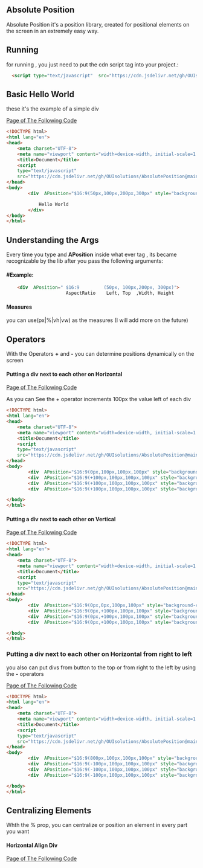 ## Absolute Position
Absolute Position it's a position library, created for positional
elements on the screen in an extremely easy way.

## Running
for running , you just need to put the cdn script tag into your project.:
```html
  <script type="text/javascript"  src="https://cdn.jsdelivr.net/gh/OUIsolutions/AbsolutePosition@main/AbsolutePosition.js"></script>
```
## Basic Hello World

these it's the example  of a simple div
<br>

[Page of The Following Code](https://ouisolutions.github.io/internal/exemples/start.html)

```html
<!DOCTYPE html>
<html lang="en">
<head>
    <meta charset="UTF-8">
    <meta name="viewport" content="width=device-width, initial-scale=1.0">
    <title>Document</title>
    <script  
    type="text/javascript"
    src="https://cdn.jsdelivr.net/gh/OUIsolutions/AbsolutePosition@main/AbsolutePosition.js"></script>
</head>
<body>
        <div  APosition="$16:9(50px,100px,200px,300px" style="background-color: red;">

            Hello World
        </div>
</body>
</html>
```


## Understanding the Args 

Every time you type and **APosition** inside what ever tag , its became recognizable by the lib
after  you pass the following arguments:
#### #Example:
```html
    <div  APosition=" $16:9         (50px, 100px,200px, 300px)">
                      AspectRatio    Left, Top  ,Width, Height
```
#### Measures
you can use(px|%|vh|vw) as the measures (I will add more on the future)

## Operators 
With the Operators **+** and **-**  you can determine positions dynamically on the screen

#### Putting a div next to each other on Horizontal

[Page of The Following Code](https://ouisolutions.github.io/internal/exemples/next_to_each_other_horizontal.html)

As you can See the + operator increments 100px the value left of each div 

```html
<!DOCTYPE html>
<html lang="en">
<head>
    <meta charset="UTF-8">
    <meta name="viewport" content="width=device-width, initial-scale=1.0">
    <title>Document</title>
    <script  
    type="text/javascript"
    src="https://cdn.jsdelivr.net/gh/OUIsolutions/AbsolutePosition@main/AbsolutePosition.js"></script>
</head>
<body>
        <div  APosition="$16:9(0px,100px,100px,100px" style="background-color: red;"></div>
        <div  APosition="$16:9(+100px,100px,100px,100px" style="background-color: #0033ff;"></div>
        <div  APosition="$16:9(+100px,100px,100px,100px" style="background-color: red;"></div>
        <div  APosition="$16:9(+100px,100px,100px,100px" style="background-color: #0033ff;"></div>

</body>
</html>
```
#### Putting a div next to each other on Vertical

[Page of The Following Code](https://ouisolutions.github.io/internal/exemples/next_to_each_other_vertical.html)

```html
<!DOCTYPE html>
<html lang="en">
<head>
    <meta charset="UTF-8">
    <meta name="viewport" content="width=device-width, initial-scale=1.0">
    <title>Document</title>
    <script  
    type="text/javascript"
    src="https://cdn.jsdelivr.net/gh/OUIsolutions/AbsolutePosition@main/AbsolutePosition.js"></script>
</head>
<body>
        <div  APosition="$16:9(0px,0px,100px,100px" style="background-color: red;"></div>
        <div  APosition="$16:9(0px,+100px,100px,100px" style="background-color: #0033ff;"></div>
        <div  APosition="$16:9(0px,+100px,100px,100px" style="background-color: red;"></div>
        <div  APosition="$16:9(0px,+100px,100px,100px" style="background-color: #0033ff;"></div>

</body>
</html>
```

###  Putting a div next to each other on Horizontal from right to left
you also can put divs from button to the top or from right to the left 
by using the **-** operators


[Page of The Following Code](https://ouisolutions.github.io/internal/exemples/next_to_each_other_horizontal_from_right_to_left.html)

```html
<!DOCTYPE html>
<html lang="en">
<head>
    <meta charset="UTF-8">
    <meta name="viewport" content="width=device-width, initial-scale=1.0">
    <title>Document</title>
    <script  
    type="text/javascript"
    src="https://cdn.jsdelivr.net/gh/OUIsolutions/AbsolutePosition@main/AbsolutePosition.js"></script>
</head>
<body>
        <div  APosition="$16:9(800px,100px,100px,100px" style="background-color: red;"></div>
        <div  APosition="$16:9(-100px,100px,100px,100px" style="background-color: #0033ff;"></div>
        <div  APosition="$16:9(-100px,100px,100px,100px" style="background-color: red;"></div>
        <div  APosition="$16:9(-100px,100px,100px,100px" style="background-color: #0033ff;"></div>

</body>
</html>
```

## Centralizing Elements 

Whth the % prop, you can centralize or position  an element in every part you want 

#### Horizontal Align Div

[Page of The Following Code](https://ouisolutions.github.io/internal/exemples/horizontal_align.html)





